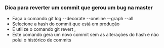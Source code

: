 ### Dica para reverter um commit que gerou um bug na master
  * Faça o comando git log --decorate --oneline --graph --all
  * Selecione a hash do commit que está em produção 
  * E utilize o comando git revert <hashDoCommitNaMaster>, 
  * Este comando gera um novo commit sem as alterações do hash e não polui o histórico de commits